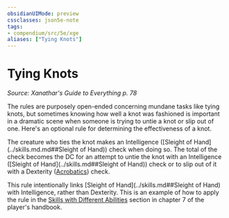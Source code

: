 ```yaml
---
obsidianUIMode: preview
cssclasses: json5e-note
tags:
- compendium/src/5e/xge
aliases: ["Tying Knots"]
---
```

# Tying Knots
*Source: Xanathar's Guide to Everything p. 78* 

The rules are purposely open-ended concerning mundane tasks like tying knots, but sometimes knowing how well a knot was fashioned is important in a dramatic scene when someone is trying to untie a knot or slip out of one. Here's an optional rule for determining the effectiveness of a knot.

The creature who ties the knot makes an Intelligence ([Sleight of Hand](../skills.md.md##Sleight of Hand)) check when doing so. The total of the check becomes the DC for an attempt to untie the knot with an Intelligence ([Sleight of Hand](../skills.md##Sleight of Hand)) check or to slip out of it with a Dexterity ([Acrobatics](../skills.md##Acrobatics)) check.

This rule intentionally links [Sleight of Hand](../skills.md##Sleight of Hand) with Intelligence, rather than Dexterity. This is an example of how to apply the rule in the [Skills with Different Abilities](./skills-with-different-abilities.md#) section in chapter 7 of the player's handbook.